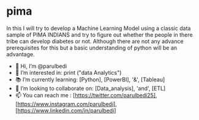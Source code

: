 # pima
In this I will try to develop a Machine Learning Model using a classic data sample of PIMA INDIANS and try to figure out whether the people in there tribe can develop diabetes or not. Although there are not any advance prerequisites for this but a basic understanding of python will be an advantage.

- 👋 Hi, I’m @parulbedi
- 🧮 I’m interested in:  print ("data Analytics")
- 📚 I’m currently learning: [Python], [PowerBI], '&', [Tableau]
- 📢 I’m looking to collaborate on: [Data_analysis], 'and', [ETL]
- 📫 You can reach me : [https://twitter.com/parulbedi25], [https://www.instagram.com/parulbedi], [https://www.linkedin.com/in/parulbedi]
